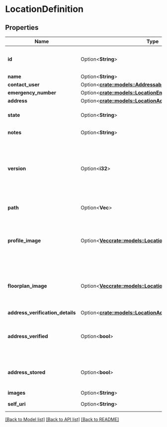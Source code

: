 # LocationDefinition

## Properties

Name | Type | Description | Notes
------------ | ------------- | ------------- | -------------
**id** | Option<**String**> | The globally unique identifier for the object. | [optional][readonly]
**name** | Option<**String**> |  | [optional]
**contact_user** | Option<[**crate::models::AddressableEntityRef**](AddressableEntityRef.md)> |  | [optional]
**emergency_number** | Option<[**crate::models::LocationEmergencyNumber**](LocationEmergencyNumber.md)> |  | [optional]
**address** | Option<[**crate::models::LocationAddress**](LocationAddress.md)> |  | [optional]
**state** | Option<**String**> | Current state of the location entity | [optional]
**notes** | Option<**String**> | Notes for the location entity | [optional]
**version** | Option<**i32**> | Current version of the location entity, value to be supplied should be retrieved by a GET or on create/update response | [optional]
**path** | Option<**Vec<String>**> | A list of ancestor IDs in order | [optional][readonly]
**profile_image** | Option<[**Vec<crate::models::LocationImage>**](LocationImage.md)> | Profile image of the location entity, retrieved with ?expand=images query parameter | [optional][readonly]
**floorplan_image** | Option<[**Vec<crate::models::LocationImage>**](LocationImage.md)> | Floorplan images of the location entity, retrieved with ?expand=images query parameter | [optional][readonly]
**address_verification_details** | Option<[**crate::models::LocationAddressVerificationDetails**](LocationAddressVerificationDetails.md)> |  | [optional]
**address_verified** | Option<**bool**> | Boolean field which states if the address has been verified as an actual address | [optional][readonly]
**address_stored** | Option<**bool**> | Boolean field which states if the address has been stored for E911 | [optional][readonly]
**images** | Option<**String**> |  | [optional]
**self_uri** | Option<**String**> | The URI for this object | [optional][readonly]

[[Back to Model list]](../README.md#documentation-for-models) [[Back to API list]](../README.md#documentation-for-api-endpoints) [[Back to README]](../README.md)


